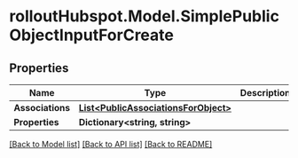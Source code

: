 # rolloutHubspot.Model.SimplePublicObjectInputForCreate

## Properties

Name | Type | Description | Notes
------------ | ------------- | ------------- | -------------
**Associations** | [**List&lt;PublicAssociationsForObject&gt;**](PublicAssociationsForObject.md) |  | 
**Properties** | **Dictionary&lt;string, string&gt;** |  | 

[[Back to Model list]](../README.md#documentation-for-models) [[Back to API list]](../README.md#documentation-for-api-endpoints) [[Back to README]](../README.md)

